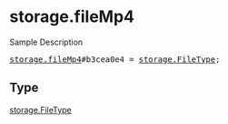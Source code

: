 # storage.fileMp4

Sample Description

<pre>
<a href="../constructor/storage.fileMp4.md">storage.fileMp4</a>#b3cea0e4 = <a href="../type/storage.FileType.md">storage.FileType</a>;</pre>

## Type

<a href="../type/storage.FileType.md">storage.FileType</a>
